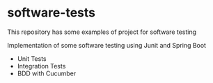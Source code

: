 # software-tests
This repository has some examples of project for software testing

Implementation of some software testing using Junit and Spring Boot

  - Unit Tests
  - Integration Tests
  - BDD with Cucumber

